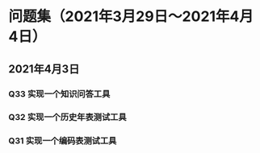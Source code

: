# 问题集（2021年3月29日～2021年4月4日）

## 2021年4月3日

### Q33 实现一个知识问答工具

### Q32 实现一个历史年表测试工具

### Q31 实现一个编码表测试工具
